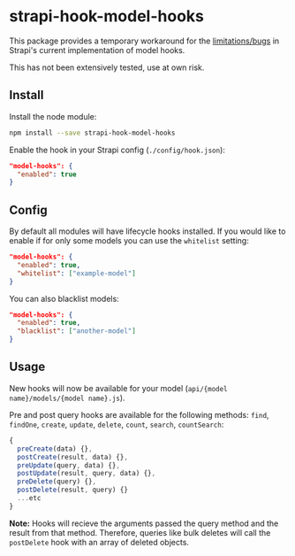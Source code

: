 # strapi-hook-model-hooks

This package provides a temporary workaround for the [limitations/bugs](https://github.com/strapi/strapi/issues/1443) in Strapi's current implementation of model hooks.

This has not been extensively tested, use at own risk.

## Install

Install the node module:

```bash
npm install --save strapi-hook-model-hooks
```

Enable the hook in your Strapi config (`./config/hook.json`):

```json
"model-hooks": {
  "enabled": true
}
```

## Config

By default all modules will have lifecycle hooks installed. If you would like to enable if for only some models you can use the `whitelist` setting:

```json
"model-hooks": {
  "enabled": true,
  "whitelist": ["example-model"]
}
```

You can also blacklist models:

```json
"model-hooks": {
  "enabled": true,
  "blacklist": ["another-model"]
}
```

## Usage

New hooks will now be available for your model (`api/{model name}/models/{model name}.js`).

Pre and post query hooks are available for the following methods: `find`, `findOne`, `create`, `update`, `delete`, `count`, `search`, `countSearch`:

```javascript
{
  preCreate(data) {},
  postCreate(result, data) {},
  preUpdate(query, data) {},
  postUpdate(result, query, data) {},
  preDelete(query) {},
  postDelete(result, query) {}
  ...etc
}
```

**Note:** Hooks will recieve the arguments passed the query method and the result from that method. Therefore, queries like bulk deletes will call the `postDelete` hook with an array of deleted objects.

